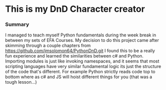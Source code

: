 # This is my DnD Character creator

### Summary
I managed to teach myself Python fundamentals during the week break in between my sets of EFA Courses. 
My decision to do this project came after skimming through a couple chapters from https://github.com/jmsolomon64/PythonDnD.git
I found this to be a really fun experience and learned the similarities between c# and Python.
Importing modules is just like invoking namespaces, and it seems that most scripting languages have very 
similar fundamental logic its just the structure of the code that's different. For example Python strictly reads code top to bottom
where as c# and JS will hoist different things for you (that was a tough lesson...)
